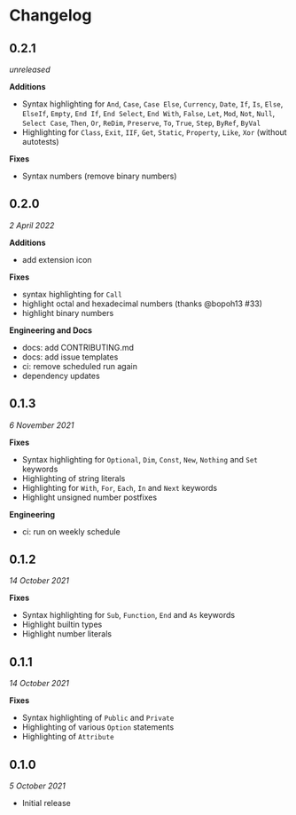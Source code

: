 # Changelog
## 0.2.1
_unreleased_

**Additions**
- Syntax highlighting for `And`, `Case`, `Case Else`, `Currency`, `Date`, `If`, `Is`, `Else`, `ElseIf`, `Empty`, `End If`, `End Select`, `End With`, `False`, `Let`, `Mod`, `Not`, `Null`, `Select Case`, `Then`, `Or`, `ReDim`, `Preserve`, `To`, `True`, `Step`, `ByRef`, `ByVal`
- Highlighting for `Class`, `Exit`, `IIF`, `Get`, `Static`, `Property`, `Like`, `Xor` (without autotests)

**Fixes**
- Syntax numbers (remove binary numbers)

## 0.2.0
_2 April 2022_

**Additions**
- add extension icon

**Fixes**
- syntax highlighting for `Call`
- highlight octal and hexadecimal numbers (thanks @bopoh13 #33)
- highlight binary numbers

**Engineering and Docs**
- docs: add CONTRIBUTING.md
- docs: add issue templates
- ci: remove scheduled run again
- dependency updates

## 0.1.3
_6 November 2021_

**Fixes**
- Syntax highlighting for `Optional`, `Dim`, `Const`, `New`, `Nothing` and `Set` keywords
- Highlighting of string literals
- Highlighting for `With`, `For`, `Each`, `In` and `Next` keywords
- Highlight unsigned number postfixes

**Engineering**
- ci: run on weekly schedule

## 0.1.2
_14 October 2021_

**Fixes**
- Syntax highlighting for `Sub`, `Function`, `End` and `As` keywords
- Highlight builtin types
- Highlight number literals

## 0.1.1
_14 October 2021_

**Fixes**
- Syntax highlighting of `Public` and `Private`
- Highlighting of various `Option` statements
- Highlighting of `Attribute`


## 0.1.0
_5 October 2021_

- Initial release

